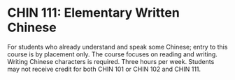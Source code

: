 # CHIN 111: Elementary Written Chinese

For students who already understand and speak some Chinese; entry to this course is by placement only. The course focuses on reading and writing. Writing Chinese characters is required. Three hours per week. Students may not receive credit for both CHIN 101 or CHIN 102 and CHIN 111.